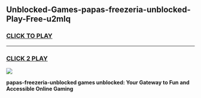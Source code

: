 
## Unblocked-Games-papas-freezeria-unblocked-Play-Free-u2mlq
<h3>
<a href="https://premium76.site?title=papas-freezeria-unblocked&ref=18A1">CLICK TO PLAY</a></h3>
<hr>

<h3>
<a href="https://premium76.site?title=papas-freezeria-unblocked&ref=18A1">CLICK 2 PLAY</a>
  
</h3>

<a href="https://premium76.site?title=papas-freezeria-unblocked&ref=18A1"><img src="https://clearcache.store/games.png"></a>


**papas-freezeria-unblocked games unblocked: Your Gateway to Fun and Accessible Online Gaming**
